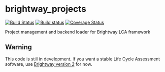 # brightway_projects

[![Build Status](https://travis-ci.org/brightway-lca/brightway_projects.svg?branch=master)](https://travis-ci.org/brightway-lca/brightway_projects) [![Build status](https://ci.appveyor.com/api/projects/status/vv25uu2sajkjm44s?svg=true)](https://ci.appveyor.com/project/cmutel/brightway-projects) [![Coverage Status](https://coveralls.io/repos/github/brightway-lca/brightway_projects/badge.svg?branch=master)](https://coveralls.io/github/brightway-lca/brightway_projects?branch=master)

Project management and backend loader for Brightway LCA framework

## Warning

This code is still in development. If you want a stable Life Cycle Assessment software, use [Brightway version 2](https://brightwaylca.org/) for now.
